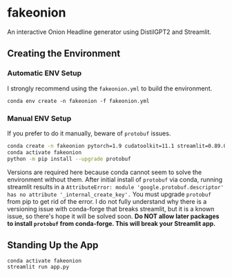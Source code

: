 # fakeonion
An interactive Onion Headline generator using DistilGPT2 and Streamlit.

## Creating the Environment
### Automatic ENV Setup
I strongly recommend using the `fakeonion.yml` to build the environment.
```
conda env create -n fakeonion -f fakeonion.yml
```

### Manual ENV Setup
If you prefer to do it manually, beware of `protobuf` issues. 
```bash
conda create -n fakeonion pytorch=1.9 cudatoolkit=11.1 streamlit=0.89.0 fuzzywuzzy=0.18.0 transformers=4.11 -y
conda activate fakeonion
python -m pip install --upgrade protobuf
```
Versions are required here because conda cannot seem to solve the environment without them. After initial install of `protobuf` via conda, running streamlit results in a `AttributeError: module 'google.protobuf.descriptor' has no attribute '_internal_create_key'.` You must upgrade `protobuf` from pip to get rid of the error. I do not fully understand why there is a versioning issue with conda-forge that breaks streamlit, but it is a known issue, so there's hope it will be solved soon. **Do NOT allow later packages to install `protobuf` from conda-forge. This will break your Streamlit app.**

## Standing Up the App
```
conda activate fakeonion
streamlit run app.py
```


